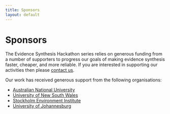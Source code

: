 ```yaml
---
title: Sponsors
layout: default
---
```

# Sponsors
The Evidence Synthesis Hackathon series relies on generous funding from a number of supporters to progress our goals of making evidence synthesis faster, cheaper, and more reliable. If you are interested in supporting our activities then please <a href="mailto:eshackathon@gmail.com">contact us</a>.

Our work has received generous support from the following organisations:

- <a href="http://www.anu.edu.au">Australian National University</a>
- <a href="https://www.unsw.edu.au">University of New South Wales</a>
- <a href="https://www.sei.org">Stockholm Environment Institute</a>
- <a href="https://www.uj.ac.za">University of Johannesburg</a>